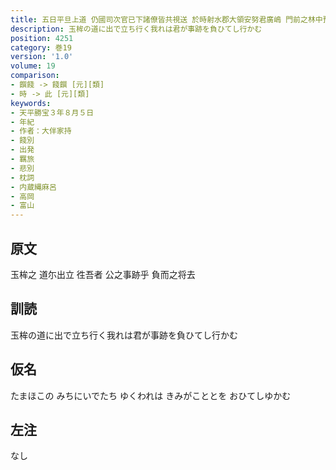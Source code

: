 ```yaml
---
title: 五日平旦上道 仍國司次官已下諸僚皆共視送 於時射水郡大領安努君廣嶋 門前之林中預設<餞饌>之宴 于<此>大帳使大伴宿祢家持和内蔵伊美吉縄麻呂捧盞之歌一首
description: 玉桙の道に出で立ち行く我れは君が事跡を負ひてし行かむ
position: 4251
category: 巻19
version: '1.0'
volume: 19
comparison:
- 饌餞 -> 餞饌 [元][類]
- 時 -> 此 [元][類]
keywords:
- 天平勝宝３年８月５日
- 年紀
- 作者：大伴家持
- 餞別
- 出発
- 羈旅
- 悲別
- 枕詞
- 内蔵縄麻呂
- 高岡
- 富山
---
```


## 原文

玉桙之 道尓出立 徃吾者 公之事跡乎 負而之将去

## 訓読

玉桙の道に出で立ち行く我れは君が事跡を負ひてし行かむ

## 仮名

たまほこの みちにいでたち ゆくわれは きみがこととを おひてしゆかむ

## 左注

なし
